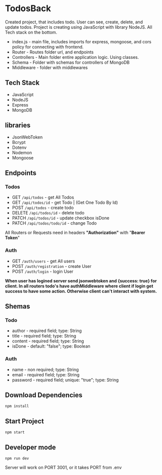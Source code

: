 # TodosBack
Created project, that includes todo. User can see, create, delete, and update todos. Project is creating using JavaScript with library NodeJS.
All Tech stack on the bottom.
- index.js - main file, includes imports for express, mongoose, and cors policy for connecting with frontend.
- Router - Routes folder url, and endpoints
- Controllers - Main folder entire application logic. Using classes.
- Schema - Folder with schemas for controllers of MongoDB
- Middleware - folder with middlewares


## Tech Stack
- JavaScript
- NodeJS
- Express
- MongoDB

## libraries
- JsonWebToken
- Bcrypt
- Dotenv
- Nodemon
- Mongoose

##  Endpoints

### Todos
 - GET `/api/todos` - get All Todos
 - GET `/api/todos/id` - get Todo | (Get One Todo By Id)
 - POST `/api/todos` - create todo
 - DELETE `/api/todos/id` - delete todo
 - PATCH `/api/todos/id` - update checkbox isDone
 - PATCH `/api/todos/todo/id` - change Todo

All Routers or Requests need in headers __"Authorization"__ with "__Bearer Token__"
### Auth
- GET `/auth/users` - get All users
- POST `/auth/registration` - create User
- POST `/auth/login` - login User

__When user has logined server send jsonwebtoken and         {success: true} for client. In all routers todo's have authMiddleware where client if login get success to have some action. Otherwise client can't interact with system.__


## Shemas
### Todo
- author - required field; type: String
- title - required field; type: String
- content - required field; type: String
- isDone - default: "false"; type: Boolean

### Auth
- name - non required; type: String
- email - required field; type: String
- password - required field; unique: "true"; type: String

## Download Dependencies

```
npm install
```

## Start Project

```
npm start
```
## Developer mode
```
npm run dev
```
Server will work on PORT 3001, or it takes PORT from .env



